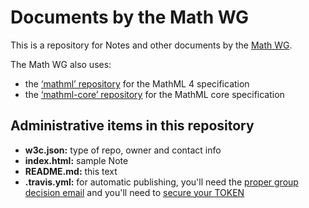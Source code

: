 
# Documents by the Math WG

This is a repository for Notes and other documents by the [Math WG](https://www.w3.org/Math/).

The Math WG also uses:
* the [‘mathml’ repository](https://github.com/w3c/mathml) for the MathML 4 specification
* the [‘mathml-core’ repository](https://github.com/w3c/mathml-core) for the MathML core specification

## Administrative items in this repository

* **w3c.json:** type of repo, owner and contact info
* **index.html:** sample Note
* **README.md:** this text
* **.travis.yml:** for automatic publishing, you'll need the [proper group decision email](https://github.com/w3c/echidna/wiki/How-to-use-Echidna-with-ReSpec-and-GitHub#working-group-approval) and you'll need to [secure your TOKEN](https://github.com/w3c/echidna/wiki/How-to-use-Echidna-with-ReSpec-and-GitHub#working-group-approval)
